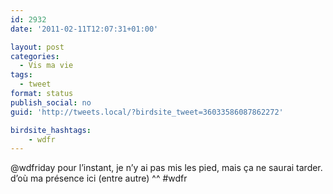 ```yaml
---
id: 2932
date: '2011-02-11T12:07:31+01:00'

layout: post
categories:
  - Vis ma vie
tags:
  - tweet
format: status
publish_social: no
guid: 'http://tweets.local/?birdsite_tweet=36033586087862272'

birdsite_hashtags:
    - wdfr
---
```


@wdfriday pour l’instant, je n’y ai pas mis les pied, mais ça ne saurai tarder. d’où ma présence ici (entre autre) ^^ #wdfr